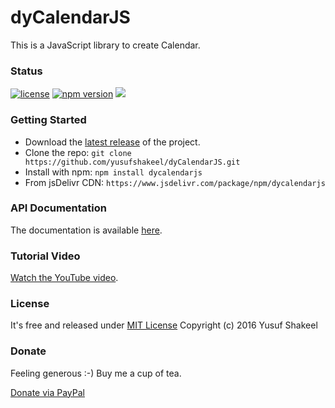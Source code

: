 # dyCalendarJS
This is a JavaScript library to create Calendar.

### Status

[![license](https://img.shields.io/badge/license-MIT-blue.svg)](https://github.com/yusufshakeel/dyCalendarJS)
[![npm version](https://img.shields.io/badge/npm-1.2.1-blue.svg)](https://www.npmjs.com/package/dycalendarjs)
[![](https://data.jsdelivr.com/v1/package/npm/dycalendarjs/badge)](https://www.jsdelivr.com/package/npm/dycalendarjs)

### Getting Started
* Download the [latest release](https://github.com/yusufshakeel/dyCalendarJS/releases) of the project.
* Clone the repo: `git clone https://github.com/yusufshakeel/dyCalendarJS.git`
* Install with npm: `npm install dycalendarjs`
* From jsDelivr CDN: `https://www.jsdelivr.com/package/npm/dycalendarjs`

### API Documentation
The documentation is available [here](https://www.dyclassroom.com/dycalendarjs/introduction).

### Tutorial Video
[Watch the YouTube video](https://www.youtube.com/watch?v=Xnsedp4cl8M).

### License
It's free and released under [MIT License](https://github.com/yusufshakeel/dyCodeHighlighter/blob/master/LICENSE) Copyright (c) 2016 Yusuf Shakeel

### Donate
Feeling generous :-) Buy me a cup of tea.

[Donate via PayPal](https://www.paypal.me/yusufshakeel)